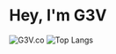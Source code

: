 # Hey, I'm G3V
![G3V.co](https://github-readme-stats.vercel.app/api?username=g3vv&show_icons=true&theme=onedark)
![Top Langs](https://github-readme-stats.vercel.app/api/top-langs/?username=anuraghazra&langs_count=8)

